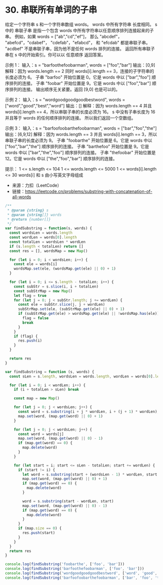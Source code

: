# 30. 串联所有单词的子串

给定一个字符串 s 和一个字符串数组 words。 words 中所有字符串 长度相同。
 s 中的 串联子串 是指一个包含  words 中所有字符串以任意顺序排列连接起来的子串。
例如，如果 words = ["ab","cd","ef"]， 那么 "abcdef"， "abefcd"，"cdabef"， "cdefab"，"efabcd"， 和 "efcdab" 都是串联子串。 "acdbef" 不是串联子串，因为他不是任何 words 排列的连接。
返回所有串联子串在 s 中的开始索引。你可以以 任意顺序 返回答案。

示例 1：
输入：s = "barfoothefoobarman", words = ["foo","bar"]
输出：[0,9]
解释：因为 words.length == 2 同时 words[i].length == 3，连接的子字符串的长度必须为 6。
子串 "barfoo" 开始位置是 0。它是 words 中以 ["bar","foo"] 顺序排列的连接。
子串 "foobar" 开始位置是 9。它是 words 中以 ["foo","bar"] 顺序排列的连接。
输出顺序无关紧要。返回 [9,0] 也是可以的。

示例 2：
输入：s = "wordgoodgoodgoodbestword", words = ["word","good","best","word"]
输出：[]
解释：因为 words.length == 4 并且 words[i].length == 4，所以串联子串的长度必须为 16。
s 中没有子串长度为 16 并且等于 words 的任何顺序排列的连接。
所以我们返回一个空数组。

示例 3：
输入：s = "barfoofoobarthefoobarman", words = ["bar","foo","the"]
输出：[6,9,12]
解释：因为 words.length == 3 并且 words[i].length == 3，所以串联子串的长度必须为 9。
子串 "foobarthe" 开始位置是 6。它是 words 中以 ["foo","bar","the"] 顺序排列的连接。
子串 "barthefoo" 开始位置是 9。它是 words 中以 ["bar","the","foo"] 顺序排列的连接。
子串 "thefoobar" 开始位置是 12。它是 words 中以 ["the","foo","bar"] 顺序排列的连接。
 

提示：
1 <= s.length <= 104
1 <= words.length <= 5000
1 <= words[i].length <= 30
words[i] 和 s 由小写英文字母组成

- 来源：力扣（LeetCode）  
- 链接：https://leetcode.cn/problems/substring-with-concatenation-of-all-words

```javascript
/**
 * @param {string} s
 * @param {string[]} words
 * @return {number[]}
 */
var findSubstring = function(s, words) {
  const wordsLen = words.length
  const wordLen = words[0].length
  const totalLen = wordsLen * wordLen
  if (s.length < totalLen) return []
  const res = [], wordsMap = new Map()

  for (let i = 0; i < wordsLen; i++) {
    const ele = words[i]
    wordsMap.set(ele, (wordsMap.get(ele) || 0) + 1)
  }

  for (let i = 0; i <= s.length - totalLen; i++) {
    const subStr = s.slice(i, i + totalLen)
    const subStrMap = new Map()
    let flag = true
    for (let j = 0; j < subStr.length; j += wordLen) {
      const ele = subStr.slice(j, j + wordLen)
      subStrMap.set(ele, (subStrMap.get(ele) || 0) + 1)
      if (subStrMap.get(ele) > wordsMap.get(ele) || !wordsMap.has(ele)) {
        flag = false
        break
      }
    }
    if (flag) {
      res.push(i)
    }
  }

  return res
}

var findSubstring = function (s, words) {
  const sLen = s.length, wordsLen = words.length, wordLen = words[0].length, totalLen = wordsLen * wordLen, res = []

  for (let i = 0; i < wordLen; i++) {
    if (i + totalLen > sLen) break

    const map = new Map()

    for (let j = 0; j < wordsLen; j++) {
      const word = s.substring(i + j * wordLen, i + (j + 1) * wordLen);
      map.set(word, (map.get(word) || 0) + 1)
    }

    for (let j = 0; j < wordsLen; j++) {
      const word = words[j]
      map.set(word, (map.get(word) || 0) - 1)
      if (map.get(word) == 0) {
        map.delete(word)
      }
    }

    for (let start = i; start <= sLen - totalLen; start += wordLen) {
      if (start != i) {
        let word = s.substring(start + (wordsLen - 1) * wordLen, start + totalLen)
        map.set(word, (map.get(word) || 0) + 1)
        if (map.get(word) == 0) {
          map.delete(word)
        }

        word = s.substring(start - wordLen, start)
        map.set(word, (map.get(word) || 0) - 1)
        if (map.get(word) == 0) {
          map.delete(word)
        }
      }
      if (map.size == 0) {
        res.push(start)
      }
    }
  }
  return res
}

console.log(findSubstring('foobarthe', ['foo', 'bar']))
console.log(findSubstring('barfoothefoobarman', ['foo', 'bar']))
console.log(findSubstring('wordgoodgoodgoodbestword', ['word', 'good', 'best', 'word']))
console.log(findSubstring('barfoofoobarthefoobarman', ['bar', 'foo', 'the']))
```
